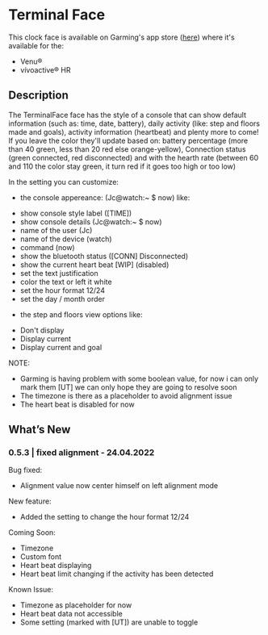 # Terminal Face

This clock face is available on Garming's app store ([here](https://apps.garmin.com/apps/1ed9f416-e52f-4002-91c2-c16953861f00?tid=0)) where it's available for the:
- Venu®
- vívoactive® HR 

## Description

The TerminalFace face has the style of a console that can show default information (such as: time, date, battery),
daily activity (like: step and floors made and goals), activity information (heartbeat) and plenty more to come!
If you leave the color they'll update based on: battery percentage (more than 40 green, less than 20 red else
orange-yellow), Connection status (green connected, red disconnected) and with the hearth rate (between 60 and 110
the color stay green, it turn red if it goes too high or too low)

In the setting you can customize:

* the console appereance: (Jc@watch:~ $ now)
like:
- show console style label ([TIME])
- show console details (Jc@watch:~ $ now)
- name of the user (Jc)
- name of the device (watch)
- command (now)
- show the bluetooth status ([CONN] Disconnected)
- show the current heart beat [WIP] (disabled)
- set the text justification
- color the text or left it white
- set the hour format 12/24
- set the day / month order

* the step and floors view options
like:
- Don't display
- Display current
- Display current and goal

NOTE:
- Garming is having problem with some boolean value, for now i can only mark them [UT] we can only hope they are going to resolve soon
- The timezone is there as a placeholder to avoid alignment issue
- The heart beat is disabled for now

## What’s New

### 0.5.3 | fixed alignment - 24.04.2022

Bug fixed:
- Alignment value now center himself on left alignment mode

New feature:
- Added the setting to change the hour format 12/24

Coming Soon:
- Timezone
- Custom font
- Heart beat displaying
- Heart beat limit changing if the activity has been detected

Known Issue:
- Timezone as placeholder for now
- Heart beat data not accessible
- Some setting (marked with [UT]) are unable to toggle
